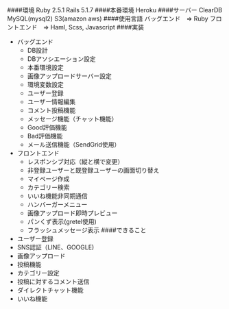 ####環境
Ruby 2.5.1
Rails 5.1.7
####本番環境
Heroku
####サーバー
ClearDB MySQL(mysql2)
S3(amazon aws)
####使用言語
バッグエンド　=> Ruby
フロントエンド　=> Haml, Scss, Javascript
####実装
- バッグエンド
  - DB設計
  - DBアソシエーション設定
  - 本番環境設定
  - 画像アップロードサーバー設定
  - 環境変数設定
  - ユーザー登録
  - ユーザー情報編集
  - コメント投稿機能
  - メッセージ機能（チャット機能）
  - Good評価機能
  - Bad評価機能
  - メール送信機能（SendGrid使用）
- フロントエンド
  - レスポンシブ対応（縦と横で変更）
  - 非登録ユーザーと既登録ユーザーの画面切り替え
  - マイページ作成
  - カテゴリー検索
  - いいね機能非同期通信
  - ハンバーガーメニュー
  - 画像アップロード即時プレビュー
  - パンくず表示(gretel使用)
  - フラッシュメッセージ表示
####できること
- ユーザー登録
- SNS認証（LINE、GOOGLE)
- 画像アップロード
- 投稿機能
- カテゴリー設定
- 投稿に対するコメント送信
- ダイレクトチャット機能
- いいね機能